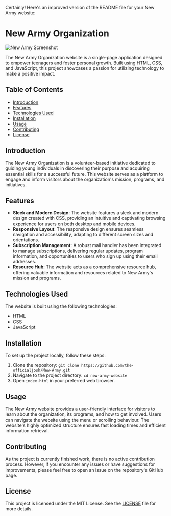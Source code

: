 Certainly! Here's an improved version of the README file for your New Army website:

# New Army Organization

![New Army Screenshot](/img/screenshot.png)

The New Army Organization website is a single-page application designed to empower teenagers and foster personal growth. Built using HTML, CSS, and JavaScript, this project showcases a passion for utilizing technology to make a positive impact.

## Table of Contents

- [Introduction](#introduction)
- [Features](#features)
- [Technologies Used](#technologies-used)
- [Installation](#installation)
- [Usage](#usage)
- [Contributing](#contributing)
- [License](#license)

## Introduction

The New Army Organization is a volunteer-based initiative dedicated to guiding young individuals in discovering their purpose and acquiring essential skills for a successful future. This website serves as a platform to engage and inform visitors about the organization's mission, programs, and initiatives.

## Features

- **Sleek and Modern Design**: The website features a sleek and modern design created with CSS, providing an intuitive and captivating browsing experience for users on both desktop and mobile devices.
- **Responsive Layout**: The responsive design ensures seamless navigation and accessibility, adapting to different screen sizes and orientations.
- **Subscription Management**: A robust mail handler has been integrated to manage subscriptions, delivering regular updates, program information, and opportunities to users who sign up using their email addresses.
- **Resource Hub**: The website acts as a comprehensive resource hub, offering valuable information and resources related to New Army's mission and programs.

## Technologies Used

The website is built using the following technologies:

- HTML
- CSS
- JavaScript

## Installation

To set up the project locally, follow these steps:

1. Clone the repository: `git clone https://github.com/the-officialjosh/New-Army.git`
2. Navigate to the project directory: `cd new-army-website`
3. Open `index.html` in your preferred web browser.

## Usage

The New Army website provides a user-friendly interface for visitors to learn about the organization, its programs, and how to get involved. Users can navigate the website using the menu or scrolling behaviour. The website's highly optimized structure ensures fast loading times and efficient information retrieval.

## Contributing

As the project is currently finished work, there is no active contribution process. However, if you encounter any issues or have suggestions for improvements, please feel free to open an issue on the repository's GitHub page.

## License

This project is licensed under the MIT License. See the [LICENSE](LICENSE) file for more details.

